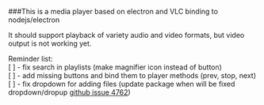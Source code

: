 ###This is a  media player based on electron and VLC binding to nodejs/electron

It should support playback of variety audio and video formats, but video output is not working yet.

Reminder list:  
[ ] - fix search in playlists (make magnifier icon instead of button)  
[ ] - add missing buttons and bind them to player methods (prev, stop, next)  
[ ] - fix dropdown for adding files (update package when will be fixed dropdown/dropup [github issue 4762](https://github.com/angular-ui/bootstrap/issues/4762))
